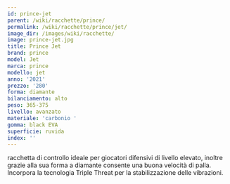 ```yaml
---
id: prince-jet
parent: /wiki/racchette/prince/
permalink: /wiki/racchette/prince/jet/
image_dir: /images/wiki/racchette/
image: prince-jet.jpg
title: Prince Jet
brand: prince
model: Jet
marca: prince
modello: jet
anno: '2021'
prezzo: '280'
forma: diamante
bilanciamento: alto
peso: 365-375
livello: avanzato
materiale: 'carbonio '
gomma: black EVA
superficie: ruvida
index: ''
---
```

racchetta di controllo ideale per giocatori difensivi di livello elevato, inoltre grazie alla sua forma a diamante consente una buona velocità di palla. Incorpora la tecnologia Triple Threat per la stabilizzazione delle vibrazioni.